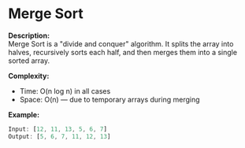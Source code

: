 # Merge Sort

**Description:**  
Merge Sort is a "divide and conquer" algorithm. It splits the array into halves, recursively sorts each half, and then merges them into a single sorted array.

**Complexity:**
- Time: O(n log n) in all cases
- Space: O(n) — due to temporary arrays during merging

**Example:**
```javascript
Input: [12, 11, 13, 5, 6, 7]
Output: [5, 6, 7, 11, 12, 13]
```
